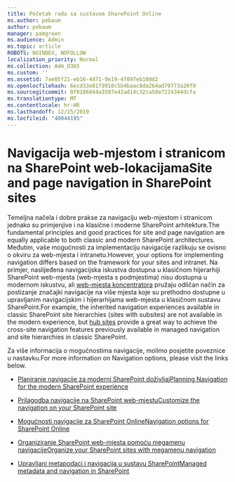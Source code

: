 ```yaml
---
title: Početak rada sa sustavom SharePoint Online
ms.author: pebaum
author: pebaum
manager: pamgreen
ms.audience: Admin
ms.topic: article
ROBOTS: NOINDEX, NOFOLLOW
localization_priority: Normal
ms.collection: Adm_O365
ms.custom: ''
ms.assetid: 7ae05f21-eb16-4d71-9e19-4f097eb100d2
ms.openlocfilehash: 6ecd33e81f9918c5b4baac8da264ad79773a20f9
ms.sourcegitcommit: 0f0186044a3597e42ad14c32ca58e7224344dcfa
ms.translationtype: MT
ms.contentlocale: hr-HR
ms.lasthandoff: 12/15/2019
ms.locfileid: "40044195"
---
```

# <a name="site-and-page-navigation-in-sharepoint-sites"></a><span data-ttu-id="aed4e-102">Navigacija web-mjestom i stranicom na SharePoint web-lokacijama</span><span class="sxs-lookup"><span data-stu-id="aed4e-102">Site and page navigation in SharePoint sites</span></span>

<span data-ttu-id="aed4e-103">Temeljna načela i dobre prakse za navigaciju web-mjestom i stranicom jednako su primjenjive i na klasične i moderne SharePoint arhitekture.</span><span class="sxs-lookup"><span data-stu-id="aed4e-103">The fundamental principles and good practices for site and page navigation are equally applicable to both classic and modern SharePoint architectures.</span></span> <span data-ttu-id="aed4e-104">Međutim, vaše mogućnosti za implementaciju navigacije razlikuju se ovisno o okviru za web-mjesta i intranetu.</span><span class="sxs-lookup"><span data-stu-id="aed4e-104">However, your options for implementing navigation differs based on the framework for your sites and intranet.</span></span> <span data-ttu-id="aed4e-105">Na primjer, naslijeđena navigacijska iskustva dostupna u klasičnom hijerarhiji SharePoint web-mjesta (web-mjesta s podmjestima) nisu dostupna u modernom iskustvu, ali [web-mjesta koncentratora](https://support.office.com/article/fe26ae84-14b7-45b6-a6d1-948b3966427f) pružaju odličan način za postizanje značajki navigacije na više mjesta koje su prethodno dostupne u upravljanim navigacijskim i hijerarhijama web-mjesta u klasičnom sustavu SharePoint.</span><span class="sxs-lookup"><span data-stu-id="aed4e-105">For example, the inherited navigation experiences available in classic SharePoint site hierarchies (sites with subsites) are not available in the modern experience, but [hub sites](https://support.office.com/article/fe26ae84-14b7-45b6-a6d1-948b3966427f) provide a great way to achieve the cross-site navigation features previously available in managed navigation and site hierarchies in classic SharePoint.</span></span>

 <span data-ttu-id="aed4e-106">Za više informacija o mogućnostima navigacije, molimo posjetite poveznice u nastavku.</span><span class="sxs-lookup"><span data-stu-id="aed4e-106">For more information on Navigation options, please visit the links below.</span></span>

 - [<span data-ttu-id="aed4e-107">Planiranje navigacije za moderni SharePoint doživljaj</span><span class="sxs-lookup"><span data-stu-id="aed4e-107">Planning Navigation for the modern SharePoint experience</span></span>](https://docs.microsoft.com/sharepoint/plan-navigation-modern-experience)

- [<span data-ttu-id="aed4e-108">Prilagodba navigacije na SharePoint web-mjestu</span><span class="sxs-lookup"><span data-stu-id="aed4e-108">Customize the navigation on your SharePoint site</span></span>](https://support.office.com/article/customize-the-navigation-on-your-sharepoint-site-3cd61ae7-a9ed-4e1e-bf6d-4655f0bf25ca)

- [<span data-ttu-id="aed4e-109">Mogućnosti navigacije za SharePoint Online</span><span class="sxs-lookup"><span data-stu-id="aed4e-109">Navigation options for SharePoint Online</span></span>](https://docs.microsoft.com/office365/enterprise/navigation-options-for-sharepoint-online)
 
- [<span data-ttu-id="aed4e-110">Organiziranje SharePoint web-mjesta pomoću megamenu navigacije</span><span class="sxs-lookup"><span data-stu-id="aed4e-110">Organize your SharePoint sites with megamenu navigation</span></span>](https://techcommunity.microsoft.com/t5/Microsoft-SharePoint-Blog/Organize-your-SharePoint-sites-with-megamenu-navigation-and-new/ba-p/328068)

- [<span data-ttu-id="aed4e-111">Upravljani metapodaci i navigacija u sustavu SharePoint</span><span class="sxs-lookup"><span data-stu-id="aed4e-111">Managed metadata and navigation in SharePoint</span></span>](https://docs.microsoft.com/sharepoint/dev/general-development/managed-metadata-and-navigation-in-sharepoint)


